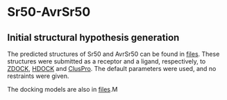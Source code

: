 # Sr50-AvrSr50

## Initial structural hypothesis generation

The predicted structures of Sr50 and AvrSr50 can be found in [files](https://github.com/s-kyungyong/Sr50-AvrSr50/tree/main/files). These structures were submitted as a receptor and a ligand, respectively, to [ZDOCK](https://zdock.umassmed.edu/), [HDOCK](http://hdock.phys.hust.edu.cn/) and [ClusPro](https://cluspro.bu.edu/login.php). The default parameters were used, and no restraints were given. 

The docking models are also in [files](https://github.com/s-kyungyong/Sr50-AvrSr50/tree/main/files).M
